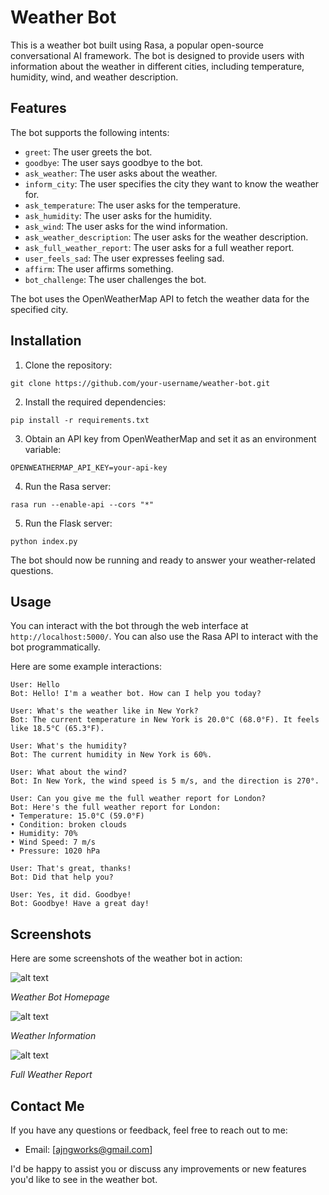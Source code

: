 # Weather Bot

This is a weather bot built using Rasa, a popular open-source conversational AI framework. The bot is designed to provide users with information about the weather in different cities, including temperature, humidity, wind, and weather description.

## Features

The bot supports the following intents:

- `greet`: The user greets the bot.
- `goodbye`: The user says goodbye to the bot.
- `ask_weather`: The user asks about the weather.
- `inform_city`: The user specifies the city they want to know the weather for.
- `ask_temperature`: The user asks for the temperature.
- `ask_humidity`: The user asks for the humidity.
- `ask_wind`: The user asks for the wind information.
- `ask_weather_description`: The user asks for the weather description.
- `ask_full_weather_report`: The user asks for a full weather report.
- `user_feels_sad`: The user expresses feeling sad.
- `affirm`: The user affirms something.
- `bot_challenge`: The user challenges the bot.

The bot uses the OpenWeatherMap API to fetch the weather data for the specified city.

## Installation

1. Clone the repository:

```
git clone https://github.com/your-username/weather-bot.git
```

2. Install the required dependencies:

```
pip install -r requirements.txt
```

3. Obtain an API key from OpenWeatherMap and set it as an environment variable:

```
OPENWEATHERMAP_API_KEY=your-api-key
```

4. Run the Rasa server:

```
rasa run --enable-api --cors "*"
```

5. Run the Flask server:

```
python index.py
```

The bot should now be running and ready to answer your weather-related questions.

## Usage

You can interact with the bot through the web interface at `http://localhost:5000/`. You can also use the Rasa API to interact with the bot programmatically.

Here are some example interactions:

```
User: Hello
Bot: Hello! I'm a weather bot. How can I help you today?

User: What's the weather like in New York?
Bot: The current temperature in New York is 20.0°C (68.0°F). It feels like 18.5°C (65.3°F).

User: What's the humidity?
Bot: The current humidity in New York is 60%.

User: What about the wind?
Bot: In New York, the wind speed is 5 m/s, and the direction is 270°.

User: Can you give me the full weather report for London?
Bot: Here's the full weather report for London:
• Temperature: 15.0°C (59.0°F)
• Condition: broken clouds
• Humidity: 70%
• Wind Speed: 7 m/s
• Pressure: 1020 hPa

User: That's great, thanks!
Bot: Did that help you?

User: Yes, it did. Goodbye!
Bot: Goodbye! Have a great day!
```

## Screenshots

Here are some screenshots of the weather bot in action:

![alt text](screenshots/image.png)

*Weather Bot Homepage*

![alt text](screenshots/image-1.png)

*Weather Information*

![alt text](screenshots/image-3.png)

*Full Weather Report*

## Contact Me

If you have any questions or feedback, feel free to reach out to me:

- Email: [ajngworks@gmail.com]

I'd be happy to assist you or discuss any improvements or new features you'd like to see in the weather bot.